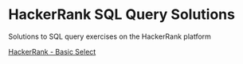 # HackerRank SQL Query Solutions
Solutions to SQL query exercises on the HackerRank platform

<a href="https://www.hackerrank.com/domains/sql?filters%5Bsubdomains%5D%5B%5D=select">HackerRank - Basic Select</a>
